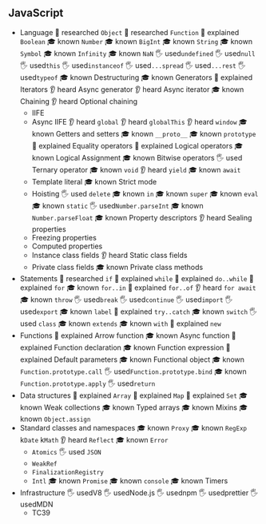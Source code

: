 ## JavaScript

- Language
  🔬 researched `Object`
  🔬 researched `Function`
  🙋 explained `Boolean`
  🎓 known `Number`
  🎓 known `BigInt`
  🎓 known `String`
  🎓 known `Symbol`
  🎓 known `Infinity`
  🎓 known `NaN`
  🖐️ used`undefined`
  🖐️ used`null`
  🖐️ used`this`
  🖐️ used`instanceof`
  🖐️ used`...spread`
  🖐️ used`...rest`
  🖐️ used`typeof`
  🎓 known Destructuring
  🎓 known Generators
  🙋 explained Iterators
  👂 heard Async generator
  👂 heard Async iterator
  🎓 known Chaining
  👂 heard Optional chaining
  - IIFE
  - Async IIFE
  👂 heard `global`
  👂 heard `globalThis`
  👂 heard `window`
  🎓 known Getters and setters
  🎓 known `__proto__`
  🎓 known `prototype`
  🙋 explained Equality operators
  🙋 explained Logical operators
  🎓 known Logical Assignment
  🎓 known Bitwise operators
  🖐️ used Ternary operator
  🎓 known `void`
  👂 heard `yield`
  🎓 known `await`
  - Template literal
  🎓 known Strict mode
  - Hoisting
  🖐️ used `delete`
  🎓 known `in`
  🎓 known `super`
  🎓 known `eval`
  🎓 known `static`
  🖐️ used`Number.parseInt`
  🎓 known `Number.parseFloat`
  🎓 known Property descriptors
  👂 heard Sealing properties
  - Freezing properties
  - Computed properties
  - Instance class fields
  👂 heard Static class fields
  - Private class fields
  🎓 known Private class methods
- Statements
  🔬 researched `if`
  🙋 explained `while`
  🙋 explained `do..while`
  🙋 explained `for`
  🎓 known `for..in`
  🙋 explained `for..of`
  👂 heard `for await`
  🎓 known `throw`
  🖐️ used`break`
  🖐️ used`continue`
  🖐️ used`import`
  🖐️ used`export`
  🎓 known `label`
  🙋 explained `try..catch`
  🎓 known `switch`
  🖐️ used `class`
  🎓 known `extends`
  🎓 known `with`
  🙋 explained `new`
- Functions
  🙋 explained Arrow function
  🎓 known Async function
  🙋 explained Function declaration
  🎓 known Function expression
  🙋 explained Default parameters
  🎓 known Functional object
  🎓 known `Function.prototype.call`
  🖐️ used`Function.prototype.bind`
  🎓 known `Function.prototype.apply`
  🖐️ used`return`
- Data structures
  🙋 explained `Array`
  🙋 explained `Map`
  🙋 explained `Set`
  🎓 known Weak collections
  🎓 known Typed arrays
  🎓 known Mixins
  🎓 known `Object.assign`
- Standard classes and namespaces
  🎓 known `Proxy`
  🎓 known `RegExp`
  k`Date`
  k`Math`
  👂 heard `Reflect`
  🎓 known `Error`
  - `Atomics`
  🖐️ used `JSON`
  - `WeakRef`
  - `FinalizationRegistry`
  - `Intl`
  🎓 known `Promise`
  🎓 known `console`
  🎓 known Timers
- Infrastructure
  🖐️ usedV8
  🖐️ usedNode.js
  🖐️ usednpm
  🖐️ usedprettier
  🖐️ usedMDN
  - TC39
